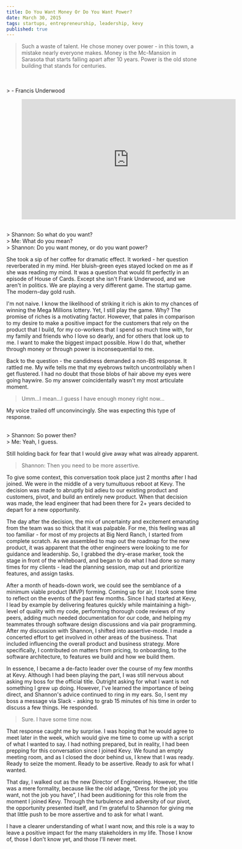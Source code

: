 ```yaml
---
title: Do You Want Money Or Do You Want Power?
date: March 30, 2015
tags: startups, entrepreneurship, leadership, kevy
published: true
---
```



> Such a waste of talent. He chose money over power - in this town, a mistake nearly everyone makes. Money is the Mc-Mansion in Sarasota that starts falling apart after 10 years. Power is the old stone building that stands for centuries.
<br>
<br>
> - Francis Underwood

<figure class="image">
  <iframe width="560" height="315" src="https://www.youtube.com/embed/LYnnm3L12fA" frameborder="0" allowfullscreen></iframe>
</figure>

>
<br>
> Shannon: So what do you want?
<br>
> Me: What do you mean?
<br>
> Shannon: Do you want money, or do you want power?

She took a sip of her coffee for dramatic effect. It worked - her question reverberated in my mind. Her bluish-green eyes stayed locked on me as if she was reading my mind. It was a question that would fit perfectly in an episode of House of Cards. Except she isn't Frank Underwood, and we aren't in politics. We are playing a very different game. The startup game. The modern-day gold rush.

I'm not naive. I know the likelihood of striking it rich is akin to my chances of winning the Mega Millions lottery. Yet, I still play the game. Why? The promise of riches is a motivating factor. However, that pales in comparison to my desire to make a positive impact for the customers that rely on the product that I build, for my co-workers that I spend so much time with, for my family and friends who I love so dearly, and for others that look up to me. I want to make the biggest impact possible. How I do that, whether through money or through power is inconsequential to me.

Back to the question - the candidness demanded a non-BS response. It rattled me. My wife tells me that my eyebrows twitch uncontrollably when I get flustered. I had no doubt that those blobs of hair above my eyes were going haywire. So my answer coincidentally wasn't my most articulate moment.

> Umm...I mean...I guess I have enough money right now...

My voice trailed off unconvincingly. She was expecting this type of response.

>
<br>
> Shannon: So power then?
<br>
> Me: Yeah, I guess.

Still holding back for fear that I would give away what was already apparent.

> Shannon: Then you need to be more assertive.

To give some context, this conversation took place just 2 months after I had joined. We were in the middle of a very tumultuous reboot at Kevy. The decision was made to abruptly bid adieu to our existing product and customers, pivot, and build an entirely new product. When that decision was made, the lead engineer that had been there for 2+ years decided to depart for a new opportunity.

The day after the decision, the mix of uncertainty and excitement emanating from the team was so thick that it was palpable. For me, this feeling was all too familiar - for most of my projects at Big Nerd Ranch, I started from complete scratch. As we assembled to map out the roadmap for the new product, it was apparent that the other engineers were looking to me for guidance and leadership. So, I grabbed the dry-erase marker, took the stage in front of the whiteboard, and began to do what I had done so many times for my clients - lead the planning session, map out and prioritize features, and assign tasks.

After a month of heads-down work, we could see the semblance of a minimum viable product (MVP) forming. Coming up for air, I took some time to reflect on the events of the past few months. Since I had started at Kevy, I lead by example by delivering features quickly while maintaining a high-level of quality with my code, performing thorough code reviews of my peers, adding much needed documentation for our code, and helping my teammates through software design discussions and via pair programming. After my discussion with Shannon, I shifted into assertive-mode. I made a concerted effort to get involved in other areas of the business. That included influencing the overall product and business strategy. More specifically, I contributed on matters from pricing, to onboarding, to the software architecture, to features we build and how we build them.

In essence, I became a de-facto leader over the course of my few months at Kevy. Although I had been playing the part, I was still nervous about asking my boss for the official title. Outright asking for what I want is not something I grew up doing. However, I've learned the importance of being direct, and Shannon's advice continued to ring in my ears. So, I sent my boss a message via Slack - asking to grab 15 minutes of his time in order to discuss a few things. He responded.

> Sure. I have some time now.

That response caught me by surprise. I was hoping that he would agree to meet later in the week, which would give me time to come up with a script of what I wanted to say. I had nothing prepared, but in reality, I had been prepping for this conversation since I joined Kevy. We found an empty meeting room, and as I closed the door behind us, I knew that I was ready. Ready to seize the moment. Ready to be assertive. Ready to ask for what I wanted.

That day, I walked out as the new Director of Engineering. However, the title was a mere formality, because like the old adage, “Dress for the job you want, not the job you have”, I had been auditioning for this role from the moment I joined Kevy. Through the turbulence and adversity of our pivot, the opportunity presented itself, and I'm grateful to Shannon for giving me that little push to be more assertive and to ask for what I want.

I have a clearer understanding of what I want now, and this role is a way to leave a positive impact for the many stakeholders in my life. Those I know of, those I don't know yet, and those I'll never meet.
